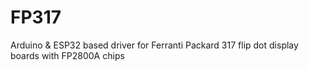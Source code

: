 # FP317
Arduino &amp; ESP32 based driver for Ferranti Packard 317 flip dot display boards with FP2800A chips
